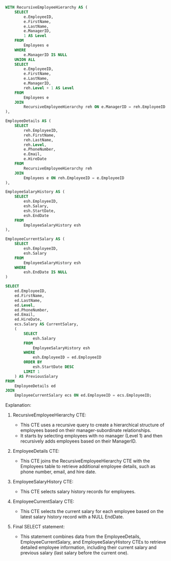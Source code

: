 ```sql
WITH RecursiveEmployeeHierarchy AS (
    SELECT
        e.EmployeeID,
        e.FirstName,
        e.LastName,
        e.ManagerID,
        1 AS Level
    FROM
        Employees e
    WHERE
        e.ManagerID IS NULL
    UNION ALL
    SELECT
        e.EmployeeID,
        e.FirstName,
        e.LastName,
        e.ManagerID,
        reh.Level + 1 AS Level
    FROM
        Employees e
    JOIN
        RecursiveEmployeeHierarchy reh ON e.ManagerID = reh.EmployeeID
),

EmployeeDetails AS (
    SELECT
        reh.EmployeeID,
        reh.FirstName,
        reh.LastName,
        reh.Level,
        e.PhoneNumber,
        e.Email,
        e.HireDate
    FROM
        RecursiveEmployeeHierarchy reh
    JOIN
        Employees e ON reh.EmployeeID = e.EmployeeID
),

EmployeeSalaryHistory AS (
    SELECT
        esh.EmployeeID,
        esh.Salary,
        esh.StartDate,
        esh.EndDate
    FROM
        EmployeeSalaryHistory esh
),

EmployeeCurrentSalary AS (
    SELECT
        esh.EmployeeID,
        esh.Salary
    FROM
        EmployeeSalaryHistory esh
    WHERE
        esh.EndDate IS NULL
)

SELECT
    ed.EmployeeID,
    ed.FirstName,
    ed.LastName,
    ed.Level,
    ed.PhoneNumber,
    ed.Email,
    ed.HireDate,
    ecs.Salary AS CurrentSalary,
    (
        SELECT
            esh.Salary
        FROM
            EmployeeSalaryHistory esh
        WHERE
            esh.EmployeeID = ed.EmployeeID
        ORDER BY
            esh.StartDate DESC
        LIMIT 1
    ) AS PreviousSalary
FROM
    EmployeeDetails ed
JOIN
    EmployeeCurrentSalary ecs ON ed.EmployeeID = ecs.EmployeeID;
```

Explanation:

1. RecursiveEmployeeHierarchy CTE:
   - This CTE uses a recursive query to create a hierarchical structure of employees based on their manager-subordinate relationships.
   - It starts by selecting employees with no manager (Level 1) and then recursively adds employees based on their ManagerID.

2. EmployeeDetails CTE:
   - This CTE joins the RecursiveEmployeeHierarchy CTE with the Employees table to retrieve additional employee details, such as phone number, email, and hire date.

3. EmployeeSalaryHistory CTE:
   - This CTE selects salary history records for employees.

4. EmployeeCurrentSalary CTE:
   - This CTE selects the current salary for each employee based on the latest salary history record with a NULL EndDate.

5. Final SELECT statement:
   - This statement combines data from the EmployeeDetails, EmployeeCurrentSalary, and EmployeeSalaryHistory CTEs to retrieve detailed employee information, including their current salary and previous salary (last salary before the current one).